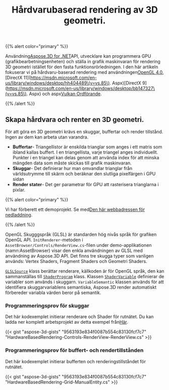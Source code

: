 ﻿---
title: Hårdvarubaserad rendering av 3D geometri.
type: docs
weight: 30
url: /sv/net/hardware-based-rendering-of-3d-geometry/
description: Med Aspose.3D for .NET API kan utvecklare programmera GPU (grafikbearbetningsenheten) och ställa in grafik maskinvaran för rendering 3D geometri istället för den fasta funktionsrörledningen.
---
{{% alert color="primary" %}}

Användning[Aspose.3D for .NET](https://products.aspose.com/3d/net/)API, utvecklare kan programmera GPU (grafikbearbetningsenheten) och ställa in grafik maskinvaran för rendering 3D geometri istället för den fasta funktionsrörledningen. I den här artikeln fokuserar vi på hårdvaru-baserad rendering med användningen[OpenGL 4.0](https://www.opengl.org/sdk/docs/man/html/glEnable.xhtml), [DirectX 11](https://msdn.microsoft.com/en-us/library/windows/desktop/hh404489\(v=vs.85\). Aspx)[DirectX 9](https://msdn.microsoft.com/en-us/library/windows/desktop/bb147327\(v=vs.85\). Aspx) och aspx[Vulkan Ordförande](https://www.khronos.org/registry/vulkan/specs/1.0/xhtml/vkspec.html#VkPipelineRasterizationStateCreateInfo).

{{% /alert %}}
## **Skapa hårdvara och renter en 3D geometri.**
För att göra en 3D geometri krävs en skuggar, buffertar och render tillstånd. Ingen av dem kan arbeta utan varandra.

- **Buffertar**- Triangellistor är enskilda trianglar som anges i ett matris som ibland kallas buffert. I en triangellista, varje triangel anges individuellt. Punkter i en triangel kan delas genom att använda index för att minska mängden data som måste skickas till grafik maskinvaran.
- **Skuggar**- Det definierar hur man omvandlar trianglar från världsutrymme till skärm och beräknar den slutliga pixelfärgen i GPU sidan
- **Render stater**- Det ger parametrar för GPU att rasterisera trianglarna i pixlar.

{{% alert color="primary" %}}

Vi har förberett ett demoprojekt. Se med[Den här webbadressen för nedladdning](https://github.com/aspose-3d/Aspose.3D-for-.NET/tree/master/HardwareBasedRendering).

{{% /alert %}}

OpenGL Skugggspråk (GLSL) är standarden hög nivås språk för grafiken OpenGL API. `InitRenderer`-metoden i `AssetBrowser/Controls/RenderView.cs`-filen under demo-applikationen (namn:AssetBrowser) visar den enkla användningen av GLSL med användning av Aspose.3D API. Det finns tre skugga typer som vanligen används: Vertex Shaders, Fragment Shaders och Geometri Shaders.

[`GLSLSource`](https://reference.aspose.com/3d/net/aspose.threed.render/glslsource) klass berättar renderare, källkoden är för OpenGL språk, den kan sammanställas till [`ShaderProgram`](https://reference.aspose.com/3d/net/aspose.threed.render/shaderprogram) klass. Klassen [`ShaderVariable`](https://reference.aspose.com/3d/net/aspose.threed.render/shadervariable) definierar de variabler som används i skuggarn. `VariableSemantic` klassen används för att identifiera skuggarvariablens semantiska, Aspose.3D render automatiskt förbereder variabla värden beror på semantik.
### **Programmeringsprov för skuggar**
Det här kodexemplet initierar renderare och Shader för rutnätet. Du kan ladda ner komplett arbetsprojekt av detta exempel från[Här](https://github.com/aspose-3d/Aspose.3D-for-.NET/tree/master/HardwareBasedRendering).

{{< gist "aspose-3d-gists" "9563193e834f0087b554c83130fcf7c7" "HardwareBasedRendering-Controls-RenderView-RenderView.cs" >}}
### **Programmeringsprov för buffert- och rendertillstånden**
Det här kodexemplet initierar bufferten och renderingstillståndet för rutnätet.

{{< gist "aspose-3d-gists" "9563193e834f0087b554c83130fcf7c7" "HardwareBasedRendering-Grid-ManualEntity.cs" >}}
